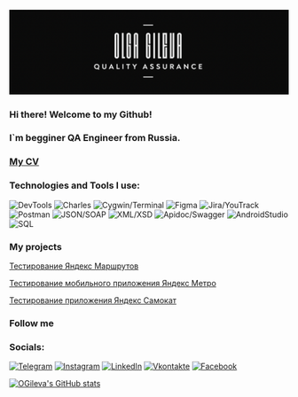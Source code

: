 ![Header](https://github.com/OGileva/OGileva/blob/main/assets/logo2.png)

### Hi there! Welcome to my Github!
### I`m begginer QA Engineer from Russia.

### [My CV](https://github.com/OGileva/CV/blob/main/%D0%9E%D0%BB%D1%8C%D0%B3%D0%B0%20%D0%93%D0%B8%D0%BB%D0%B5%CC%88%D0%B2%D0%B0%202024.pdf)

### Technologies and Tools I use: 
![DevTools](https://img.shields.io/badge/DevTools-74aa9c?style=for-the-badge&logo=devpost&logoColor=white)
![Charles](https://img.shields.io/badge/Charles-CFE3EB?style=for-the-badge&logo=Charles&logoColor=white)
![Cygwin/Terminal](https://img.shields.io/badge/Cygwin/Terminal-00F705?style=for-the-badge&logo=gnometerminal&logoColor=white)
![Figma](https://img.shields.io/badge/Figma-F76D5F?style=for-the-badge&logo=Figma&logoColor=white)
![Jira/YouTrack](https://img.shields.io/badge/Jira/YouTrack-825FF2?style=for-the-badge&logo=Jira&logoColor=white)
![Postman](https://img.shields.io/badge/Jira/Postman-F76836?style=for-the-badge&logo=Postman&logoColor=white)
![JSON/SOAP](https://img.shields.io/badge/JSON/SOAP-1D003E?style=for-the-badge&logo=JSON&logoColor=white)
![XML/XSD](https://img.shields.io/badge/XML/XSD-EB971E?style=for-the-badge&logo=XML&logoColor=white)
![Apidoc/Swagger](https://img.shields.io/badge/Apidoc/Swagger-81B93E?style=for-the-badge&logo=Swagger&logoColor=white)
![AndroidStudio](https://img.shields.io/badge/AndroidStudio-4081EC?style=for-the-badge&logo=androidstudio&logoColor=white)
![SQL](https://img.shields.io/badge/SQL-246FBC?style=for-the-badge&logo=SQL&logoColor=white)

### My projects
[Тестирование Яндекс Маршрутов](https://github.com/OGileva/qa-routes)

[Тестирование мобильного приложения Яндекс Метро](https://github.com/OGileva/yandexmetro_mobile)

[Тестирование приложения Яндекс Самокат](https://github.com/OGileva/diplom-qa-yandex)

### Follow me
### Socials:
[![Telegram](https://img.shields.io/badge/-Telegram-E5C2B6?style=for-the-badge&logo=telegram&logoColor=27A0D9)](https://t.me/ohtakemydrama)
[![Instagram](https://img.shields.io/badge/-Instagram-E5C2B6?style=for-the-badge&logo=instagram&logoColor=B4068E)](https://www.instagram.com/ohtakemydrama)
[![LinkedIn](https://img.shields.io/badge/-LinkedIn-E5C2B6?style=for-the-badge&logo=linkedin&logoColor=007BB6)](https://www.linkedin.com/in/ohtakemydrama/)
[![Vkontakte](https://img.shields.io/badge/-Vkontakte-E5C2B6?style=for-the-badge&logo=Vk&logoColor=4F7DB3)](https://vk.com/ohtakemydrama)
[![Facebook](https://img.shields.io/badge/-Facebook-E5C2B6?style=for-the-badge&logo=Facebook&logoColor=1195F5)](https://www.facebook.com/)

[![OGileva's GitHub stats](https://github-readme-stats.vercel.app/api?username=OGileva)](https://github.com/OGileva/github-readme-stats)
